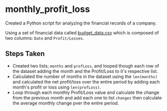 # monthly_profit_loss
Created a Python script for analyzing the financial records of a company.

Using a set of financial data called [budget_data.csv](monthly_profit_loss/Resources/budget_data.csv) which is composed of two columns: `Date` and `Profit/Losses`. 

## Steps Taken
* Created two lists; `months` and `profLoss`, and looped though each row of the dataset adding the month and the Profit/Loss to it's respective list.
* Calculated the number of months in the dataset using the `len(months)` and calculated the net profit/loss over the entire period by adding each month's profit or loss using `len(profLoss)`.
* Loop through each monthly Profit/Loss value and calculate the change from the previous month and add each one to list `changes` then calculate the average monthly change pver the entire period.
